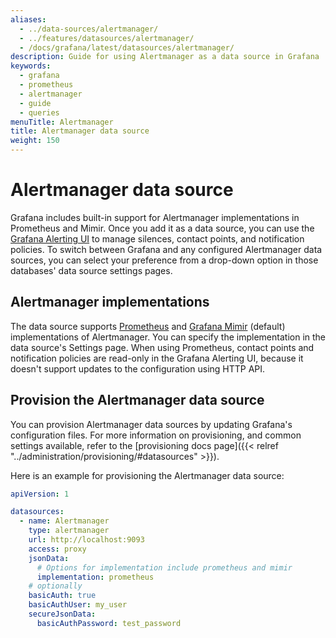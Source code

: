 ```yaml
---
aliases:
  - ../data-sources/alertmanager/
  - ../features/datasources/alertmanager/
  - /docs/grafana/latest/datasources/alertmanager/
description: Guide for using Alertmanager as a data source in Grafana
keywords:
  - grafana
  - prometheus
  - alertmanager
  - guide
  - queries
menuTitle: Alertmanager
title: Alertmanager data source
weight: 150
---
```


# Alertmanager data source

Grafana includes built-in support for Alertmanager implementations in Prometheus and Mimir.
Once you add it as a data source, you can use the [Grafana Alerting UI](/docs/grafana/latest/alerting/) to manage silences, contact points, and notification policies.
To switch between Grafana and any configured Alertmanager data sources, you can select your preference from a drop-down option in those databases' data source settings pages.

## Alertmanager implementations

The data source supports [Prometheus](https://prometheus.io/) and [Grafana Mimir](https://grafana.com/docs/mimir/latest/) (default) implementations of Alertmanager.
You can specify the implementation in the data source's Settings page.
When using Prometheus, contact points and notification policies are read-only in the Grafana Alerting UI, because it doesn't support updates to the configuration using HTTP API.

## Provision the Alertmanager data source

You can provision Alertmanager data sources by updating Grafana's configuration files.
For more information on provisioning, and common settings available, refer to the [provisioning docs page]({{< relref "../administration/provisioning/#datasources" >}}).

Here is an example for provisioning the Alertmanager data source:

```yaml
apiVersion: 1

datasources:
  - name: Alertmanager
    type: alertmanager
    url: http://localhost:9093
    access: proxy
    jsonData:
      # Options for implementation include prometheus and mimir
      implementation: prometheus
    # optionally
    basicAuth: true
    basicAuthUser: my_user
    secureJsonData:
      basicAuthPassword: test_password
```

